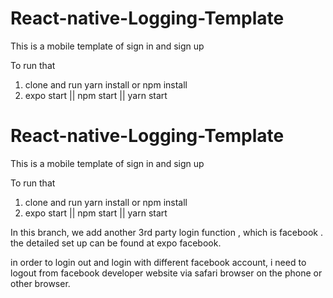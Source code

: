 # React-native-Logging-Template

This is a mobile template of sign in and sign up

To run that

1. clone and run yarn install or npm install
2. expo start || npm start || yarn start

# React-native-Logging-Template

This is a mobile template of sign in and sign up

To run that

1. clone and run yarn install or npm install
2. expo start || npm start || yarn start

In this branch, we add another 3rd party login function , which is facebook . the detailed set up can be found at expo facebook.

in order to login out and login with different facebook account, i need to logout from facebook developer website via safari browser on the phone or other browser.
